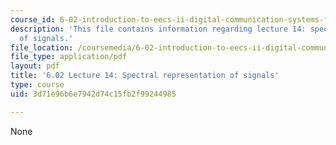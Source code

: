 ```yaml
---
course_id: 6-02-introduction-to-eecs-ii-digital-communication-systems-fall-2012
description: 'This file contains information regarding lecture 14: spectral representation
  of signals.'
file_location: /coursemedia/6-02-introduction-to-eecs-ii-digital-communication-systems-fall-2012/3d71e96b6e7942d74c15fb2f99244985_MIT6_02F12_lec14.pdf
file_type: application/pdf
layout: pdf
title: '6.02 Lecture 14: Spectral representation of signals'
type: course
uid: 3d71e96b6e7942d74c15fb2f99244985

---
```

None
